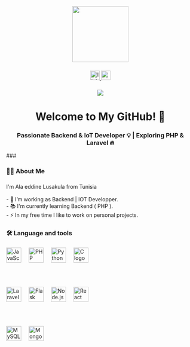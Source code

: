 <div align="center">
  <img height="150" src="https://media1.giphy.com/media/v1.Y2lkPTc5MGI3NjExdTVmeW14eXVvczZhczVjdWs5ODR6aGMyNWE4ajBlbjlmMGg0ZWhyeCZlcD12MV9pbnRlcm5hbF9naWZfYnlfaWQmY3Q9Zw/836HiJc7pgzy8iNXCn/giphy.gif"  />
</div>

###

<div align="center">
  <a href="https://www.linkedin.com/in/alaeddine-lusakula/" target="_blank">
    <img src="https://img.shields.io/static/v1?message=LinkedIn&logo=linkedin&label=&color=0077B5&logoColor=white&labelColor=&style=for-the-badge" height="25" alt="linkedin logo"  />
  </a>
  <a href="https://www.youtube.com/@ala4043" target="_blank">
    <img src="https://img.shields.io/static/v1?message=Youtube&logo=youtube&label=&color=FF0000&logoColor=white&labelColor=&style=for-the-badge" height="25" alt="youtube logo"  />
  </a>
</div>

###

<div align="center">
  <img src="https://visitor-badge.laobi.icu/badge?page_id=alaeddine-cmd.alaeddine-cmd&"  />
</div>

###

<h1 align="center">Welcome to My GitHub! 🚀</h1>

<h3 align="center">Passionate Backend & IoT Developer 💡 | Exploring PHP & Laravel 🔥</h3>
###

<h3 align="left">👩‍💻  About Me</h3>

###

<p align="left">I'm Ala eddine Lusakula from Tunisia<br><br>- 🔭 I’m working as Backend | IOT Developper.<br>- 📚 I'm currently learning Backend ( PHP ).<br>- ⚡ In my free time I like to work on personal projects.</p>

###

<h3 align="left">🛠 Language and tools</h3>

###

<div align="left"><div>
<!-- Languages -->
<img src="https://cdn.jsdelivr.net/gh/devicons/devicon/icons/javascript/javascript-original.svg" height="40" alt="JavaScript logo" />
<img width="12" />
<img src="https://cdn.jsdelivr.net/gh/devicons/devicon/icons/php/php-original.svg" height="40" alt="PHP logo" />
<img width="12" />
<img src="https://cdn.jsdelivr.net/gh/devicons/devicon/icons/python/python-original.svg" height="40" alt="Python logo" />
<img width="12" />
<img src="https://cdn.jsdelivr.net/gh/devicons/devicon/icons/c/c-original.svg" height="40" alt="C logo" />

<br /><br />

<!-- Frameworks -->
<img src="https://cdn.jsdelivr.net/gh/devicons/devicon/icons/laravel/laravel-original.svg" height="40" alt="Laravel logo" />
<img width="12" />
<img src="https://cdn.jsdelivr.net/gh/devicons/devicon/icons/flask/flask-original-wordmark.svg" height="40" alt="Flask logo" />
<img width="12" />
<img src="https://cdn.jsdelivr.net/gh/devicons/devicon/icons/nodejs/nodejs-original.svg" height="40" alt="Node.js logo" />
<img width="12" />
<img src="https://cdn.jsdelivr.net/gh/devicons/devicon/icons/react/react-original.svg" height="40" alt="React logo" />

<br /><br />

<!-- Databases -->
<img src="https://cdn.jsdelivr.net/gh/devicons/devicon/icons/mysql/mysql-original.svg" height="40" alt="MySQL logo" />
<img width="12" />
<img src="https://cdn.jsdelivr.net/gh/devicons/devicon/icons/mongodb/mongodb-original.svg" height="40" alt="MongoDB logo" />

</div>

###

